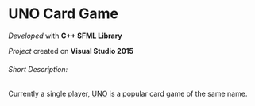 # UNO Card Game

*Developed* with **C++ SFML Library**

*Project* created on **Visual Studio 2015**

###### Short Description:
Currently a single player, [UNO](https://en.wikipedia.org/wiki/Uno_(card_game)) is a popular card game of the same name.
